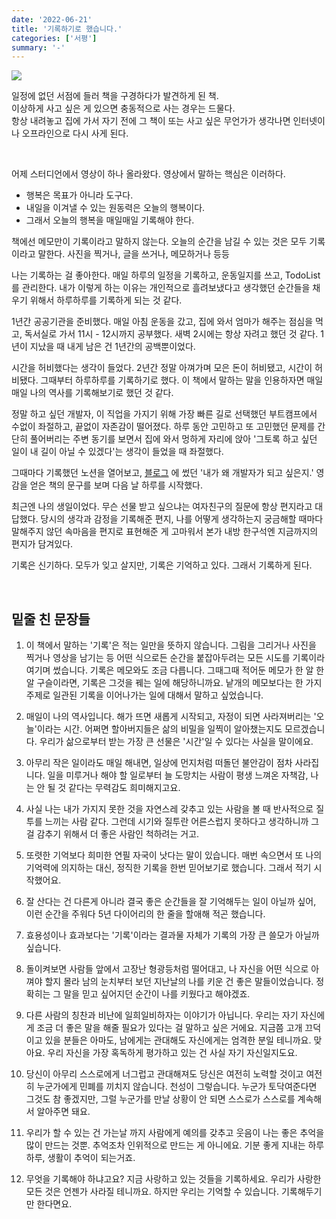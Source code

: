 ```yaml
---
date: '2022-06-21'
title: '기록하기로 했습니다.'
categories: ['서평']
summary: '-'
---
```


![](https://velog.velcdn.com/images/geuni620/post/3e50a339-9f75-4a56-86cf-b1dbb264acc1/image.png)

일정에 없던 서점에 들러 책을 구경하다가 발견하게 된 책.  
이상하게 사고 싶은 게 있으면 충동적으로 사는 경우는 드물다.  
항상 내려놓고 집에 가서 자기 전에 그 책이 또는 사고 싶은 무언가가 생각나면 인터넷이나 오프라인으로 다시 사게 된다.

<br>

어제 스터디언에서 영상이 하나 올라왔다. 영상에서 말하는 핵심은 이러하다.

- 행복은 목표가 아니라 도구다.
- 내일을 이겨낼 수 있는 원동력은 오늘의 행복이다.
- 그래서 오늘의 행복을 매일매일 기록해야 한다.

책에선 메모만이 기록이라고 말하지 않는다. 오늘의 순간을 남길 수 있는 것은 모두 기록이라고 말한다. 사진을 찍거나, 글을 쓰거나, 메모하거나 등등

나는 기록하는 걸 좋아한다. 매일 하루의 일정을 기록하고, 운동일지를 쓰고, TodoList를 관리한다.
내가 이렇게 하는 이유는 개인적으로 흘려보냈다고 생각했던 순간들을 채우기 위해서 하루하루를 기록하게 되는 것 같다.

1년간 공공기관을 준비했다. 매일 아침 운동을 갔고, 집에 와서 엄마가 해주는 점심을 먹고, 독서실로 가서 11시 - 12시까지 공부했다. 새벽 2시에는 항상 자려고 했던 것 같다. 1년이 지났을 때 내게 남은 건 1년간의 공백뿐이었다.

시간을 허비했다는 생각이 들었다. 2년간 정말 아껴가며 모은 돈이 허비됐고, 시간이 허비됐다. 그때부터 하루하루를 기록하기로 했다. 이 책에서 말하는 말을 인용하자면 매일매일 나의 역사를 기록해보기로 했던 것 같다.

정말 하고 싶던 개발자, 이 직업을 가지기 위해 가장 빠른 길로 선택했던 부트캠프에서 수없이 좌절하고, 끝없이 자존감이 떨어졌다. 하루 동안 고민하고 또 고민했던 문제를 간단히 풀어버리는 주변 동기를 보면서 집에 와서 멍하게 자리에 앉아 '그토록 하고 싶던 일이 내 길이 아닐 수 있겠다'는 생각이 들었을 때 좌절했다.

그때마다 기록했던 노션을 열어보고, [블로그]("https://velog.io/@geuni620") 에 썼던 '내가 왜 개발자가 되고 싶은지.' 영감을 얻은 책의 문구를 보며 다음 날 하루를 시작했다.

최근엔 나의 생일이었다. 무슨 선물 받고 싶으냐는 여자친구의 질문에 항상 편지라고 대답했다. 당시의 생각과 감정을 기록해준 편지, 나를 어떻게 생각하는지 궁금해할 때마다 말해주지 않던 속마음을 편지로 표현해준 게 고마워서 본가 내방 한구석엔 지금까지의 편지가 담겨있다.

기록은 신기하다. 모두가 잊고 살지만, 기록은 기억하고 있다. 그래서 기록하게 된다.

<br>

## 밑줄 친 문장들

1. 이 책에서 말하는 '기록'은 적는 일만을 뜻하지 않습니다. 그림을 그리거나 사진을 찍거나 영상을 남기는 등 어떤 식으로든 순간을 붙잡아두려는 모든 시도를 기록이라 여기며 썼습니다. 기록은 메모와도 조금 다릅니다. 그때그때 적어둔 메모가 한 알 한 알 구슬이라면, 기록은 그것을 꿰는 일에 해당하니까요. 낱개의 메모보다는 한 가지 주제로 일관된 기록을 이어나가는 일에 대해서 말하고 싶었습니다.

2. 매일이 나의 역사입니다. 해가 뜨면 새롭게 시작되고, 자정이 되면 사라져버리는 '오늘'이라는 시간. 어쩌면 할아버지들은 삶의 비밀을 일찍이 알아챘는지도 모르겠습니다. 우리가 삶으로부터 받는 가장 큰 선물은 '시간'일 수 있다는 사실을 말이에요.

3. 아무리 작은 일이라도 매일 해내면, 일상에 먼지처럼 떠돌던 불안감이 점차 사라집니다. 일을 미루거나 해야 할 일로부터 늘 도망치는 사람이 평생 느껴온 자책감, 나는 안 될 것 같다는 무력감도 희미해지고요.

4. 사실 나는 내가 가지지 못한 것을 자연스레 갖추고 있는 사람을 볼 때 반사적으로 질투를 느끼는 사람 같다. 그런데 시기와 질투란 어른스럽지 못하다고 생각하니까 그걸 감추기 위해서 더 좋은 사람인 척하려는 거고.

5. 또렷한 기억보다 희미한 연필 자국이 낫다는 말이 있습니다. 매번 속으면서 또 나의 기억력에 의지하는 대신, 정직한 기록을 한번 믿어보기로 했습니다. 그래서 적기 시작했어요.

6. 잘 산다는 건 다른게 아니라 결국 좋은 순간들을 잘 기억해두는 일이 아닐까 싶어, 이런 순간을 주워다 5년 다이어리의 한 줄을 할애해 적곤 했습니다.

7. 효용성이나 효과보다는 '기록'이라는 결과물 자체가 기록의 가장 큰 쓸모가 아닐까 싶습니다.

8. 돌이켜보면 사람들 앞에서 고장난 형광등처럼 떨어대고, 나 자신을 어떤 식으로 아껴야 할지 몰라 남의 눈치부터 보던 지난날의 나를 키운 건 좋은 말들이었습니다. 정확히는 그 말을 믿고 싶어지던 순간이 나를 키웠다고 해야겠죠.

9. 다른 사람의 칭찬과 비난에 일희일비하자는 이야기가 아닙니다. 우리는 자기 자신에게 조금 더 좋은 말을 해줄 필요가 있다는 걸 말하고 싶은 거에요. 지금쯤 고개 끄덕이고 있을 분들은 아마도, 남에게는 관대해도 자신에게는 엄격한 분일 테니까요. 맞아요. 우리 자신을 가장 혹독하게 평가하고 있는 건 사실 자기 자신일지도요.

10. 당신이 아무리 스스로에게 너그럽고 관대해져도 당신은 여전히 노력할 것이고 여전히 누군가에게 민폐를 끼치지 않습니다. 천성이 그렇습니다. 누군가 토닥여준다면 그것도 참 좋겠지만, 그럴 누군가를 만날 상황이 안 되면 스스로가 스스로를 계속해서 알아주면 돼요.

11. 우리가 할 수 있는 건 가는날 까지 사람에게 예의를 갖추고 웃음이 나는 좋은 추억을 많이 만드는 것뿐. 추억조차 인위적으로 만드는 게 아니에요. 기분 좋게 지내는 하루하루, 생활이 추억이 되는거죠.

12. 무엇을 기록해야 하냐고요? 지금 사랑하고 있는 것들을 기록하세요. 우리가 사랑한 모든 것은 언젠가 사라질 테니까요. 하지만 우리는 기억할 수 있습니다. 기록해두기만 한다면요.
